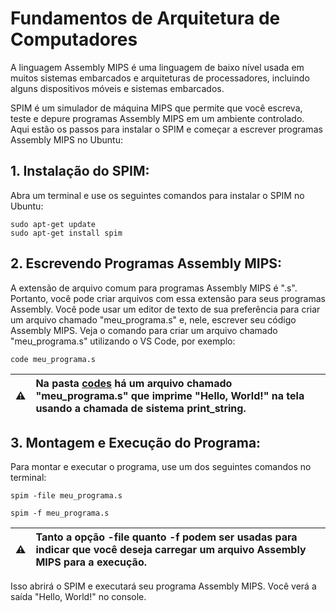 # Fundamentos de Arquitetura de Computadores

A linguagem Assembly MIPS é uma linguagem de baixo nível usada em muitos sistemas embarcados e arquiteturas de processadores, incluindo alguns dispositivos móveis e sistemas embarcados.

SPIM é um simulador de máquina MIPS que permite que você escreva, teste e depure programas Assembly MIPS em um ambiente controlado. Aqui estão os passos para instalar o SPIM e começar a escrever programas Assembly MIPS no Ubuntu:

## 1. Instalação do SPIM:

Abra um terminal e use os seguintes comandos para instalar o SPIM no Ubuntu:

```
sudo apt-get update
sudo apt-get install spim
```

## 2. Escrevendo Programas Assembly MIPS:

A extensão de arquivo comum para programas Assembly MIPS é ".s". Portanto, você pode criar arquivos com essa extensão para seus programas Assembly. Você pode usar um editor de texto de sua preferência para criar um arquivo chamado "meu_programa.s" e, nele, escrever seu código Assembly MIPS. Veja o comando para criar um arquivo chamado "meu_programa.s" utilizando o VS Code, por exemplo:

```
code meu_programa.s
```

| :warning: | Na pasta [codes](https://github.com/algorithmorphic/fac/tree/main/codes) há um arquivo chamado "meu_programa.s" que imprime "Hello, World!" na tela usando a chamada de sistema print_string. |
| :-------: | :-------------------------------------------------------------------------------------------------------------------------------------- |

## 3. Montagem e Execução do Programa:

Para montar e executar o programa, use um dos seguintes comandos no terminal:

```
spim -file meu_programa.s
```
```
spim -f meu_programa.s
```

| :warning: | Tanto a opção **-file** quanto **-f** podem ser usadas para indicar que você deseja carregar um arquivo Assembly MIPS para a execução. |
| :-------: | :------------------------------------------------------------------------------------------------------------------------------------- |

Isso abrirá o SPIM e executará seu programa Assembly MIPS. Você verá a saída "Hello, World!" no console.
